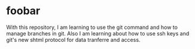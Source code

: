# foobar
With this repository, I am learning to use the git command and how to manage branches in git. 
Also I  am learning about how to use ssh keys and git's new shtml protocol for data tranferre and access.
